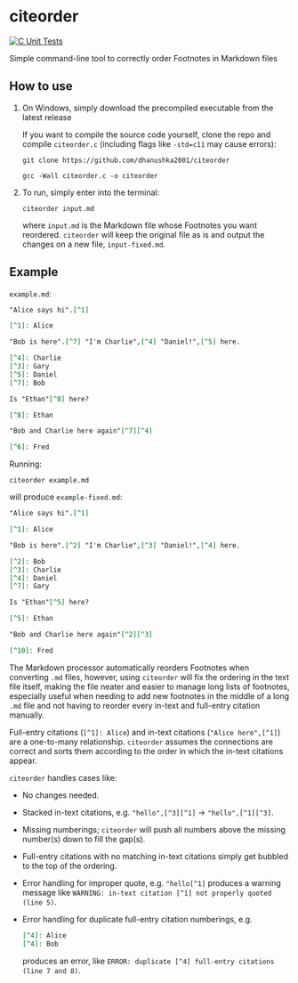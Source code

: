 # citeorder
[![C Unit Tests](https://github.com/dhanushka2001/citeorder/actions/workflows/main.yml/badge.svg)](https://github.com/dhanushka2001/citeorder/actions/workflows/main.yml)

Simple command-line tool to correctly order Footnotes in Markdown files

## How to use

1. On Windows, simply download the precompiled executable from the latest release

   If you want to compile the source code yourself, clone the repo and compile ``citeorder.c`` (including flags like ``-std=c11`` may cause errors):

   ```console
   git clone https://github.com/dhanushka2001/citeorder
   ```
   
   ```console
   gcc -Wall citeorder.c -o citeorder
   ```
2. To run, simply enter into the terminal:

   ```console
   citeorder input.md
   ```

   where ``input.md`` is the Markdown file whose Footnotes you want reordered. ``citeorder`` will keep the original file as is and output the changes on a new file, ``input-fixed.md``.

## Example

``example.md``:

```md
"Alice says hi".[^1]

[^1]: Alice

"Bob is here".[^7] "I'm Charlie",[^4] "Daniel!",[^5] here.

[^4]: Charlie
[^3]: Gary
[^5]: Daniel
[^7]: Bob

Is "Ethan"[^8] here?

[^8]: Ethan

"Bob and Charlie here again"[^7][^4]

[^6]: Fred
```

Running:

```console
citeorder example.md
```

will produce ``example-fixed.md``:

```md
"Alice says hi".[^1]

[^1]: Alice

"Bob is here".[^2] "I'm Charlie",[^3] "Daniel!",[^4] here.

[^2]: Bob
[^3]: Charlie
[^4]: Daniel
[^7]: Gary

Is "Ethan"[^5] here?

[^5]: Ethan

"Bob and Charlie here again"[^2][^3]

[^10]: Fred
```

The Markdown processor automatically reorders Footnotes when converting ``.md`` files, however, using ``citeorder`` will fix the ordering in the text file itself, making the file neater and easier to manage long lists of footnotes, especially useful when needing to add new footnotes in the middle of a long ``.md`` file and not having to reorder every in-text and full-entry citation manually.

Full-entry citations (``[^1]: Alice``) and in-text citations (``"Alice here",[^1]``) are a one-to-many relationship. ``citeorder`` assumes the connections are correct and sorts them according to the order in which the in-text citations appear.

``citeorder`` handles cases like:

* No changes needed.
* Stacked in-text citations, e.g. ``"hello",[^3][^1]`` → ``"hello",[^1][^3]``.
* Missing numberings; ``citeorder`` will push all numbers above the missing number(s) down to fill the gap(s).
* Full-entry citations with no matching in-text citations simply get bubbled to the top of the ordering.
* Error handling for improper quote, e.g. ``"hello[^1]`` produces a warning message like ``WARNING: in-text citation [^1] not properly quoted (line 5)``.
* Error handling for duplicate full-entry citation numberings, e.g.

  ```md
  [^4]: Alice
  [^4]: Bob
  ```
  
  produces an error, like ``ERROR: duplicate [^4] full-entry citations (line 7 and 8)``.
